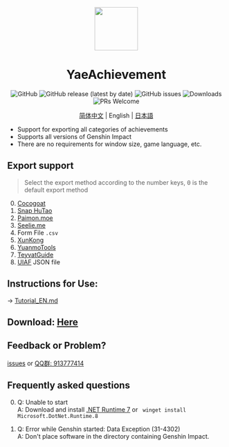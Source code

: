 <div align="center"><img width="100" src="https://github.com/HolographicHat/YaeAchievement/blob/master/icon.ico">

# YaeAchievement

![GitHub](https://img.shields.io/badge/License-GPL--3.0-brightgreen?style=flat-square) ![GitHub release (latest by date)](https://img.shields.io/github/v/release/HolographicHat/YaeAchievement?color=brightgreen&label=Release&style=flat-square) ![GitHub issues](https://img.shields.io/github/issues/HolographicHat/YaeAchievement?label=Issues&style=flat-square) ![Downloads](https://img.shields.io/github/downloads/HolographicHat/YaeAchievement/total?color=brightgreen&label=Downloads&style=flat-square) ![PRs Welcome](https://img.shields.io/badge/PRs-welcome-brightgreen.svg?style=flat-square)

[简体中文](README.md) | English | [日本語](README_JP.md)
   
</div>

- Support for exporting all categories of achievements
- Supports all versions of Genshin Impact
- There are no requirements for window size, game language, etc.

## Export support

> Select the export method according to the number keys, <kbd>0</kbd> is the default export method

0. [Cocogoat](https://cocogoat.work/achievement)
1. [Snap HuTao](https://github.com/DGP-Studio/Snap.HuTao)
2. [Paimon.moe](https://paimon.moe/achievement/)
3. [Seelie.me](https://seelie.me/achievements)
4. Form File `.csv`
5. [XunKong](https://github.com/xunkong/xunkong)
6. [YuanmoTools](https://apps.apple.com/app/id1663989619)
7. [TeyvatGuide](https://github.com/BTMuli/TeyvatGuide)
8. [UIAF](https://uigf.org/standards/UIAF.html) JSON file

## Instructions for Use:
→ [Tutorial_EN.md](Tutorial_EN.md)

## Download: [Here](https://github.com/HolographicHat/YaeAchievement/releases/latest)

## Feedback or Problem?
[issues](https://github.com/HolographicHat/YaeAchievement/issues) or [QQ群: 913777414](https://qm.qq.com/cgi-bin/qm/qr?k=9UGz-chQVTjZa4b82RA_A41vIcBVNpms&jump_from=webapi)

## Frequently asked questions
0. Q: Unable to start   
   A: Download and install [.NET Runtime 7](https://dotnet.microsoft.com/en-us/download/dotnet/thank-you/runtime-8.0.4-windows-x64-installer) or ` winget install Microsoft.DotNet.Runtime.8`
 

1. Q: Error while Genshin started: Data Exception (31-4302)   
   A: Don't place software in the directory containing Genshin Impact.
  
